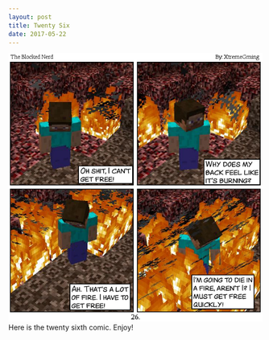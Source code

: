 ```yaml
---
layout: post
title: Twenty Six
date: 2017-05-22
---
```

<img src="/comics/comic26.png" alt="26" class="inline" />
Here is the twenty sixth comic. Enjoy!
